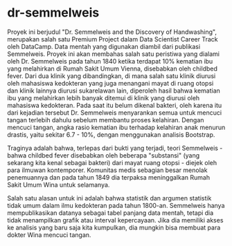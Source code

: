 # dr-semmelweis
Proyek ini berjudul "Dr. Semmelweis and the Discovery of Handwashing", merupakan salah satu Premium Project dalam Data Scientist Career Track oleh DataCamp.
Data mentah yang digunakan diambil dari publikasi Semmelweis. Proyek ini akan membahas salah satu peristiwa yang dialami oleh Dr. Semmelweis pada tahun 1840 ketika terdapat 10% kematian ibu yang melahirkan di Rumah Sakit Umum Vienna, disebabkan oleh childbed fever.
Dari dua klinik yang dibandingkan, di mana salah satu klinik diurusi oleh mahasiswa kedokteran yang juga menangani mayat di ruang otopsi dan klinik lainnya diurusi sukarelawan lain, diperoleh hasil bahwa kematian ibu yang melahirkan lebih banyak ditemui di klinik yang diurusi oleh mahasiswa kedokteran.
Pada saat itu belum dikenal bakteri, oleh karena itu dari kejadian tersebut Dr. Semmelweis menyarankan semua untuk mencuci tangan terlebih dahulu sebelum membantu proses kelahiran.
Dengan mencuci tangan, angka rasio kematian ibu terhadap kelahiran anak menurun drastis, yaitu sekitar 6.7 - 10%, dengan menggunakan analisis Bootstrap.

Traginya adalah bahwa, terlepas dari bukti yang terjadi, teori Semmelweis - bahwa childbed fever disebabkan oleh beberapa "substansi" (yang sekarang kita kenal sebagai bakteri) dari mayat ruang otopsi - diejek oleh para ilmuwan kontemporer. Komunitas medis sebagian besar menolak penemuannya dan pada tahun 1849 dia terpaksa meninggalkan Rumah Sakit Umum Wina untuk selamanya.

Salah satu alasan untuk ini adalah bahwa statistik dan argumen statistik tidak umum dalam ilmu kedokteran pada tahun 1800-an. Semmelweis hanya mempublikasikan datanya sebagai tabel panjang data mentah, tetapi dia tidak menampilkan grafik atau interval kepercayaan. Jika dia memiliki akses ke analisis yang baru saja kita kumpulkan, dia mungkin bisa membuat para dokter Wina mencuci tangan.
